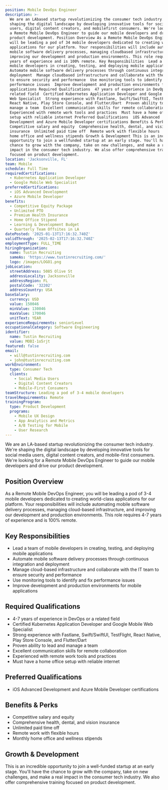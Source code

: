```yaml
---
position: Mobile DevOps Engineer
description: >-
  We are an LAbased startup revolutionizing the consumer tech industry. We're
  shaping the digital landscape by developing innovative tools for social media
  users, digital content creators, and mobilefirst consumers. We're looking for
  a Remote Mobile DevOps Engineer to guide our mobile developers and drive our
  product development. Position Overview As a Remote Mobile DevOps Engineer, you
  will be leading a pod of 34 mobile developers dedicated to creating worldclass
  applications for our platform. Your responsibilities will include automating
  mobile software delivery processes, managing cloudbased infrastructure, and
  improving our development and production environments. This role requires 47
  years of experience and is 100% remote. Key Responsibilities  Lead a team of
  mobile developers in creating, testing, and deploying mobile applications 
  Automate mobile software delivery processes through continuous integration and
  deployment  Manage cloudbased infrastructure and collaborate with the IT team
  to ensure security and performance  Use monitoring tools to identify and fix
  performance issues  Improve development and production environments for mobile
  applications Required Qualifications  47 years of experience in DevOps or a
  related field  Certified Kubernetes Application Developer and Google Mobile
  Web Specialist  Strong experience with Fastlane, Swift/SwiftUI, TestFlight,
  React Native, Play Store Console, and Flutter/Dart  Proven ability to lead and
  manage a team  Excellent communication skills for remote collaboration 
  Experienced with remote work tools and practices  Must have a home office
  setup with reliable internet Preferred Qualifications  iOS Advanced
  Development and Azure Mobile Developer certifications Benefits & Perks 
  Competitive salary and equity  Comprehensive health, dental, and vision
  insurance  Unlimited paid time off  Remote work with flexible hours  Monthly
  home office and wellness stipends Growth & Development This is an incredible
  opportunity to join a wellfunded startup at an early stage. You'll have the
  chance to grow with the company, take on new challenges, and make a real
  impact in the consumer tech industry. We also offer comprehensive training
  focused on product development.
location: 'Jacksonville, FL'
team: Mobile
schedule: Full Time
requiredCertifications:
  - Kubernetes Application Developer
  - Google Mobile Web Specialist
preferredCertifications:
  - iOS Advanced Development
  - Azure Mobile Developer
benefits:
  - Competitive Equity Package
  - Unlimited PTO
  - Premium Health Insurance
  - Home Office Stipend
  - Learning & Development Budget
  - Quarterly Team Offsites in LA
datePosted: '2025-01-13T17:16:32.740Z'
validThrough: '2025-02-13T17:16:32.740Z'
employmentType: FULL_TIME
hiringOrganization:
  name: Tustin Recruiting
  sameAs: 'https://www.tustinrecruiting.com/'
  logo: /images/LOGO1.png
jobLocation:
  streetAddress: 5085 Olive St
  addressLocality: Jacksonville
  addressRegion: FL
  postalCode: '32202'
  addressCountry: USA
baseSalary:
  currency: USD
  value: 150046
  minValue: 130046
  maxValue: 170046
  unitText: YEAR
experienceRequirements: seniorLevel
occupationalCategory: Software Engineering
identifier:
  name: Tustin Recruiting
  value: MOBI-1o5rjt
featured: false
email:
  - will@tustinrecruiting.com
  - john@tustinrecruiting.com
workEnvironment:
  type: Consumer Tech
  clients:
    - Social Media Users
    - Digital Content Creators
    - Mobile-First Consumers
teamStructure: Leading a pod of 3-4 mobile developers
travelRequirements: Remote
trainingProgram:
  type: Product Development
  programs:
    - Mobile UX Design
    - App Analytics and Metrics
    - A/B Testing for Mobile
    - User Research
---
```




We are an LA-based startup revolutionizing the consumer tech industry. We're shaping the digital landscape by developing innovative tools for social media users, digital content creators, and mobile-first consumers. We're looking for a Remote Mobile DevOps Engineer to guide our mobile developers and drive our product development.

## Position Overview

As a Remote Mobile DevOps Engineer, you will be leading a pod of 3-4 mobile developers dedicated to creating world-class applications for our platform. Your responsibilities will include automating mobile software delivery processes, managing cloud-based infrastructure, and improving our development and production environments. This role requires 4-7 years of experience and is 100% remote.

## Key Responsibilities

- Lead a team of mobile developers in creating, testing, and deploying mobile applications
- Automate mobile software delivery processes through continuous integration and deployment
- Manage cloud-based infrastructure and collaborate with the IT team to ensure security and performance
- Use monitoring tools to identify and fix performance issues
- Improve development and production environments for mobile applications

## Required Qualifications

- 4-7 years of experience in DevOps or a related field
- Certified Kubernetes Application Developer and Google Mobile Web Specialist
- Strong experience with Fastlane, Swift/SwiftUI, TestFlight, React Native, Play Store Console, and Flutter/Dart
- Proven ability to lead and manage a team
- Excellent communication skills for remote collaboration
- Experienced with remote work tools and practices
- Must have a home office setup with reliable internet

## Preferred Qualifications

- iOS Advanced Development and Azure Mobile Developer certifications

## Benefits & Perks

- Competitive salary and equity
- Comprehensive health, dental, and vision insurance
- Unlimited paid time off
- Remote work with flexible hours
- Monthly home office and wellness stipends

## Growth & Development

This is an incredible opportunity to join a well-funded startup at an early stage. You'll have the chance to grow with the company, take on new challenges, and make a real impact in the consumer tech industry. We also offer comprehensive training focused on product development.
